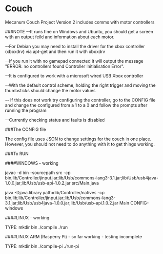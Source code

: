 Couch
=====

Mecanum Couch Project Version 2 includes comms with motor controllers

###NOTE
--It runs fine on Windows and Ubuntu, you should get a screen with an output feild and information about each motor. 

--For Debian you may need to install the driver for the xbox controller (xboxdrv) via apt-get and then run it with xboxdrv

--If you run it with no gamepad connected it will output the message "ERROR: no controllers found Controller Initialisation Error". 

--It is configured to work with a microsoft wired USB Xbox controller

--With the default control scheme, holding the right trigger and moving the thumbsticks should change the motor values

-- If this does not work try configuring the controller, go to the CONFIG file and change the configured from a 1 to a 0 and follow the prompts after running the program

--Currently checking status and faults is disabled


###The CONFIG file

The config file uses JSON to change settings for the couch in one place. However, you should not need to do anything with it to get things working. 

###To RUN


####WINDOWS - working

javac -d bin -sourcepath src -cp bin;lib/Controller/jinput.jar;lib/Usb/commons-lang3-3.1.jar;lib/Usb/usb4java-1.0.0.jar;lib/Usb/usb-api-1.0.2.jar src/Main.java

java -Djava.library.path=lib/Controller/natives -cp bin;lib;lib/Controller/jinput.jar;lib/Usb/commons-lang3-3.1.jar;lib/Usb/usb4java-1.0.0.jar;lib/Usb/usb-api.1.0.2.jar Main CONFIG-windows


####LINUX - working

TYPE:
mkdir bin
./compile
./run

####LINUX ARM (Rasperry Pi) - so far working - testing incomplete

TYPE:
mkdir bin
./compile-pi
./run-pi

